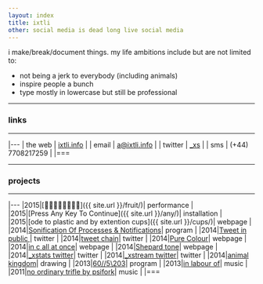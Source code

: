 ```yaml
---
layout: index
title: ixtli
other: social media is dead long live social media
---
```


i make/break/document things. my life ambitions include but are not limited to:

+	not being a jerk to everybody (including animals)
+	inspire people a bunch
+   type mostly in lowercase but still be professional  

---

### links

---

|---
| the web  | [ixtli.info](https://ixtli.info)              |
| email    | a@ixtli.info                                  |
| twitter  | [_xs](https://twitter.com/_xs)                |
| sms      | (+44) 7708217259                              |
|===

---

### projects

---

|---
|2015|[🔪🍎🍊🍋🍌🍐🍍🍴]({{ site.url }}/fruit/)| performance |  
|2015|[Press Any Key To Continue]({{ site.url }}/any/)| installation |  
|2015|[ode to plastic and by extention cups]({{ site.url }}/cups/)| webpage |  
|2014|[Sonification Of Processes & Notifications](http://hacks.youngrewiredstate.org/events/Kings%20College/sonification-of-processes-notifications-sonosocialdata-ism)| program |
|2014|[Tweet in public ](http://hacks.youngrewiredstate.org/events/Kings%20College/tweet-in-public)| twitter |
|2014|[tweet chain](https://twitter.com/_xs/status/445329208550899712)| twitter |
|2014|[Pure Colour](http://newhive.com/ixt/colourpure)| webpage |
|2014|[in c all at once](http://newhive.com/ixt/in-c-all-at-once)| webpage |
|2014|[Shepard tone](http://newhive.com/ixt/shepard)| webpage |
|2014|[_xstats twitter](https://twitter.com/_xstats)| twitter |
|2014|[_xstream twitter](https://twitter.com/_xstream)| twitter |
|2014|[animal kingdom](http://ixt.tumblr.com/tagged/animal-kingdom)| drawing |
|2013|[60//5\203](http://hacks.youngrewiredstate.org/events/YRS2013/60-5-203)| program |
|2013|[in labour of](http://ixtli.bandcamp.com/album/in-labour-of)| music |
|2011|[no ordinary trifle by psifork](http://psifork.bandcamp.com/album/no-ordinary-trifle)| music |
|===

